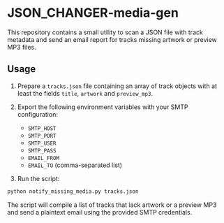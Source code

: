 # JSON_CHANGER-media-gen

This repository contains a small utility to scan a JSON file with track
metadata and send an email report for tracks missing artwork or preview
MP3 files.

## Usage

1. Prepare a `tracks.json` file containing an array of track objects with
   at least the fields `title`, `artwork` and `preview_mp3`.
2. Export the following environment variables with your SMTP
   configuration:

   - `SMTP_HOST`
   - `SMTP_PORT`
   - `SMTP_USER`
   - `SMTP_PASS`
   - `EMAIL_FROM`
   - `EMAIL_TO` (comma-separated list)

3. Run the script:

```bash
python notify_missing_media.py tracks.json
```

The script will compile a list of tracks that lack artwork or a preview
MP3 and send a plaintext email using the provided SMTP credentials.

